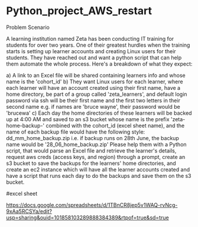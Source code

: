 # Python_project_AWS_restart

  Problem Scenario

A learning institution named Zeta has been conducting IT training for students for over two years. One of their greatest hurdles when the training starts is setting up learner accounts and creating Linux users for their students. They have reached out and want a python script that can help them automate the whole process. Here's a breakdown of what they expect:

a) A link to an Excel file will be shared containing learners info and whose name is the 'cohort_id'
b) They want Linux users for each learner, where each learner will have an account created using their first name, have a home directory, be part of a group called 'zeta_learners', and default login password via ssh will be their first name and the first two letters in their second name e.g. if names are 'bruce wayne', their password would be 'brucewa'
c) Each day the home directories of these learners will be backed up at 4:00 AM and saved to an s3 bucket whose name is the prefix 'zeta-home-backup-' combined with the cohort_id (excel sheet name), and the name of each backup file would have the following style: dd_mm_home_backup.zip i.e. if backup runs on 28th June, the backup name would be '28_06_home_backup.zip'
Please help them with a Python script, that would parse an Excel file and retrieve the learner's details, request aws creds (access keys, and region) through a prompt, create an s3 bucket to save the backups for the learners' home directories, and create an ec2 instance which will have all the learner accounts created and have a script that runs each day to do the backups and save them on the s3 bucket.


#excel sheet 

https://docs.google.com/spreadsheets/d/1TBnCR8jep5v1WAQ-rvNcg-9xAa5RCSYa/edit?usp=sharing&ouid=101858103289888384389&rtpof=true&sd=true
